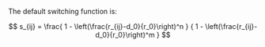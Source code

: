 The default switching function is:

$$
s_{ij} = \frac{ 1 - \left(\frac{r_{ij}-d_0}{r_0}\right)^n } { 1 - \left(\frac{r_{ij}-d_0}{r_0}\right)^m }
$$


